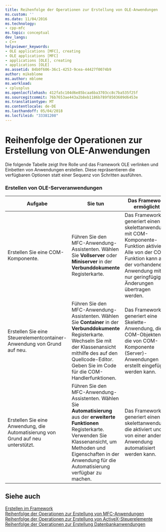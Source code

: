 ```yaml
---
title: Reihenfolge der Operationen zur Erstellung von OLE-Anwendungen | Microsoft Docs
ms.custom: ''
ms.date: 11/04/2016
ms.technology:
- cpp-mfc
ms.topic: conceptual
dev_langs:
- C++
helpviewer_keywords:
- OLE applications [MFC], creating
- OLE applications [MFC]
- applications [OLE], creating
- applications [OLE]
ms.assetid: 84b0f606-36c1-4253-9cea-44427f0074b9
author: mikeblome
ms.author: mblome
ms.workload:
- cplusplus
ms.openlocfilehash: 412fa5c104d6e85bcaa6ba3703cc8c7ba535f25f
ms.sourcegitcommit: 76b7653ae443a2b8eb1186b789f8503609d6453e
ms.translationtype: MT
ms.contentlocale: de-DE
ms.lasthandoff: 05/04/2018
ms.locfileid: "33381208"
---
```

# <a name="sequence-of-operations-for-creating-ole-applications"></a>Reihenfolge der Operationen zur Erstellung von OLE-Anwendungen
Die folgende Tabelle zeigt Ihre Rolle und das Framework OLE verlinken und Einbetten von Anwendungen erstellen. Diese repräsentieren die verfügbaren Optionen statt einer Sequenz von Schritten ausführen.  
  
### <a name="creating-ole-applications"></a>Erstellen von OLE-Serveranwendungen  
  
|Aufgabe|Sie tun|Das Framework ermöglicht|  
|----------|------------|------------------------|  
|Erstellen Sie eine COM-Komponente.|Führen Sie den MFC-Anwendung-Assistenten. Wählen Sie **Vollserver** oder **Miniserver** in der **Verbunddokumente** Registerkarte.|Das Framework generiert einen skelettanwendung mit COM-Komponente-Funktion aktiviert. Alle von der COM-Funktion kann an der vorhandenen Anwendung mit nur geringfügigen Änderungen übertragen werden.|  
|Erstellen Sie eine Steuerelementcontainer-Anwendung von Grund auf neu.|Führen Sie den MFC-Anwendung-Assistenten. Wählen Sie **Container** in der **Verbunddokumente** Registerkarte. Wechseln Sie mit der Klassenansicht mithilfe des auf den Quellcode-Editor. Geben Sie im Code für die COM-Handlerfunktionen.|Das Framework generiert eine Skelette-Anwendung, die COM-Objekten, die von COM-Komponente (Server)-Anwendungen erstellt eingefügt werden kann.|  
|Erstellen Sie eine Anwendung, die Automatisierung von Grund auf neu unterstützt.|Führen Sie den MFC-Anwendung-Assistenten. Wählen Sie **Automatisierung** aus der **erweiterte Funktionen** Registerkarte. Verwenden Sie Klassenansicht, um Methoden und Eigenschaften in der Anwendung für die Automatisierung verfügbar zu machen.|Das Framework generiert einen skelettanwendung, die aktiviert und von einer anderen Anwendung automatisiert werden kann.|  
  
## <a name="see-also"></a>Siehe auch  
 [Erstellen im Framework](../mfc/building-on-the-framework.md)   
 [Reihenfolge der Operationen zur Erstellung von MFC-Anwendungen](../mfc/sequence-of-operations-for-building-mfc-applications.md)   
 [Reihenfolge der Operationen zur Erstellung von ActiveX-Steuerelemente](../mfc/sequence-of-operations-for-creating-activex-controls.md)   
 [Reihenfolge der Operationen zur Erstellung Datenbankanwendungen](../mfc/sequence-of-operations-for-creating-database-applications.md)

